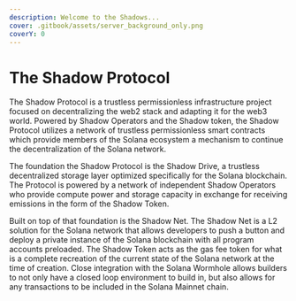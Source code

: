 ```yaml
---
description: Welcome to the Shadows...
cover: .gitbook/assets/server_background_only.png
coverY: 0
---
```


# The Shadow Protocol

The Shadow Protocol is a trustless permissionless infrastructure project focused on decentralizing the web2 stack and adapting it for the web3 world. Powered by Shadow Operators and the Shadow token, the Shadow Protocol utilizes a network of trustless permissionless smart contracts which provide members of the Solana ecosystem a mechanism to continue the decentralization of the Solana network.

The foundation the Shadow Protocol is the Shadow Drive, a trustless decentralized storage layer optimized specifically for the Solana blockchain. The Protocol is powered by a network of independent Shadow Operators who provide compute power and storage capacity in exchange for receiving emissions in the form of the Shadow Token.

Built on top of that foundation is the Shadow Net. The Shadow Net is a L2 solution for the Solana network that allows developers to push a button and deploy a private instance of the Solana blockchain with all program accounts preloaded. The Shadow Token acts as the gas fee token for what is a complete recreation of the current state of the Solana network at the time of creation. Close integration with the Solana Wormhole allows builders to not only have a closed loop environment to build in, but also allows for any transactions to be included in the Solana Mainnet chain.

